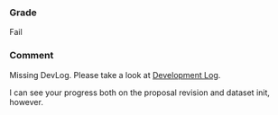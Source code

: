 ### Grade

Fail

### Comment

Missing DevLog. Please take a look at [Development Log](https://courses.engr.illinois.edu/cs225/sp2022/pages/final_project.html).


I can see your progress both on the proposal revision and dataset init, however.